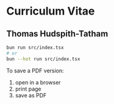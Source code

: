 # Curriculum Vitae

## Thomas Hudspith-Tatham

```bash
bun run src/index.tsx
# or
bun --hot run src/index.tsx
```

To save a PDF version:

1. open in a browser
2. print page
3. save as PDF
